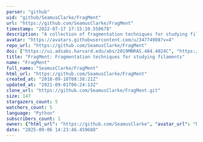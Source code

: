 ```yaml
---
parser: "github"
uid: "github/SeamusClarke/FragMent"
url: "https://github.com/SeamusClarke/FragMent"
timestamp: "2022-07-17 17:15:10.550678"
description: "A collection of fragmentation techniques for studying filaments"
avatar: "https://avatars.githubusercontent.com/u/34774908?v=4"
repo_url: "https://github.com/SeamusClarke/FragMent"
doi: ["https://ui.adsabs.harvard.edu/abs/2019MNRAS.484.4024C", "https://ui.adsabs.harvard.edu/abs/2020ascl.soft01004C/abstract"]
title: "FragMent: Fragmentation techniques for studying filaments"
name: "FragMent"
full_name: "SeamusClarke/FragMent"
html_url: "https://github.com/SeamusClarke/FragMent"
created_at: "2018-09-18T08:38:21Z"
updated_at: "2021-09-01T06:24:13Z"
clone_url: "https://github.com/SeamusClarke/FragMent.git"
size: 147
stargazers_count: 5
watchers_count: 5
language: "Python"
subscribers_count: 1
owner: {"html_url": "https://github.com/SeamusClarke", "avatar_url": "https://avatars.githubusercontent.com/u/34774908?v=4", "login": "SeamusClarke", "type": "User"}
date: "2025-09-06 14:23:46.459688"
---
```

